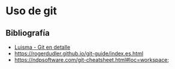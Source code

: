 # Uso de git

Bibliografía
------------
 * [Luisma - Git en detalle](https://www.luispa.com/desarrollo/2021/04/17/git-en-detalle.html)
 * https://rogerdudler.github.io/git-guide/index.es.html
 * https://ndpsoftware.com/git-cheatsheet.html#loc=workspace;